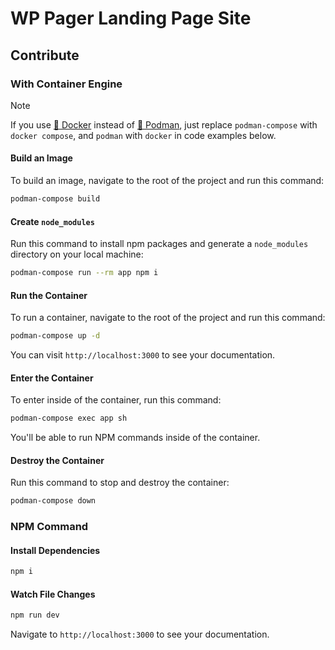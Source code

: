 # WP Pager Landing Page Site

## Contribute
### With Container Engine
> [!NOTE]
> If you use [🐳 Docker](https://app.docker.com/) instead of [🦦 Podman](https://podman.io/), just replace `podman-compose` with `docker compose`, and `podman` with `docker` in code examples below.

#### Build an Image
To build an image, navigate to the root of the project and run this command:

```bash
podman-compose build
```

#### Create `node_modules`
Run this command to install npm packages and generate a `node_modules` directory on your local machine:

```bash
podman-compose run --rm app npm i
```

#### Run the Container
To run a container, navigate to the root of the project and run this command:

```bash
podman-compose up -d
```

You can visit `http://localhost:3000` to see your documentation.

#### Enter the Container
To enter inside of the container, run this command:

```bash
podman-compose exec app sh
```

You'll be able to run NPM commands inside of the container.

#### Destroy the Container
Run this command to stop and destroy the container:

```bash
podman-compose down
```

### NPM Command
#### Install Dependencies
```bash
npm i
```

#### Watch File Changes
```bash
npm run dev
```

Navigate to `http://localhost:3000` to see your documentation.
